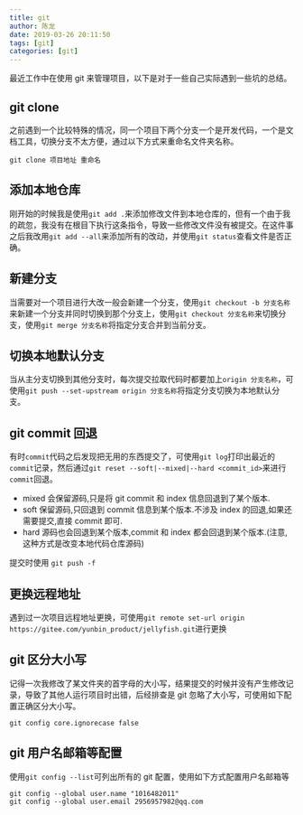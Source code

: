 ```yaml
---
title: git
author: 陈龙
date: 2019-03-26 20:11:50
tags: [git]
categories: [git]
---
```


最近工作中在使用 git 来管理项目，以下是对于一些自己实际遇到一些坑的总结。

## git clone

之前遇到一个比较特殊的情况，同一个项目下两个分支一个是开发代码，一个是文档工具，切换分支不太方便，通过以下方式来重命名文件夹名称。

```shell
git clone 项目地址 重命名
```

## 添加本地仓库

刚开始的时候我是使用`git add .`来添加修改文件到本地仓库的，但有一个由于我的疏忽，我没有在根目下执行这条指令，导致一些修改文件没有被提交。在这件事之后我改用`git add --all`来添加所有的改动，并使用`git status`查看文件是否正确。

## 新建分支

当需要对一个项目进行大改一般会新建一个分支，使用`git checkout -b 分支名称`来新建一个分支并同时切换到那个分支上，使用`git checkout 分支名称`来切换分支，使用`git merge 分支名称`将指定分支合并到当前分支。

## 切换本地默认分支

当从主分支切换到其他分支时，每次提交拉取代码时都要加上`origin 分支名称`，可使用`git push --set-upstream origin 分支名称`将指定分支切换为本地默认分支。

## git commit 回退

有时`commit`代码之后发现把无用的东西提交了，可使用`git log`打印出最近的`commit`记录，然后通过`git reset --soft|--mixed|--hard <commit_id>`来进行`commit`回退。

- mixed 会保留源码,只是将 git commit 和 index 信息回退到了某个版本.
- soft 保留源码,只回退到 commit 信息到某个版本.不涉及 index 的回退,如果还需要提交,直接 commit 即可.
- hard 源码也会回退到某个版本,commit 和 index 都会回退到某个版本.(注意,这种方式是改变本地代码仓库源码)

提交时使用 `git push -f`

## 更换远程地址

遇到过一次项目远程地址更换，可使用`git remote set-url origin https://gitee.com/yunbin_product/jellyfish.git`进行更换

## git 区分大小写

记得一次我修改了某文件夹的首字母的大小写，结果提交的时候并没有产生修改记录，导致了其他人运行项目时出错，后经排查是 git 忽略了大小写，可使用如下配置正确区分大小写。

```shell
git config core.ignorecase false
```

## git 用户名邮箱等配置

使用`git config --list`可列出所有的 git 配置，使用如下方式配置用户名邮箱等

```shell
git config --global user.name "1016482011"
git config --global user.email 2956957982@qq.com
```
